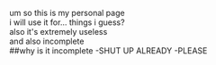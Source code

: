 um so this is my personal page  
i will use it for... things i guess?  
also it's extremely useless  
and also incomplete  
##why is it incomplete
-SHUT UP ALREADY
-PLEASE
